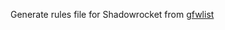 Generate rules file for Shadowrocket from [gfwlist](https://raw.githubusercontent.com/gfwlist/gfwlist/master/gfwlist.txt)
